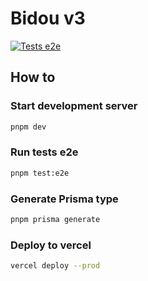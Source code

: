 # Bidou v3

[![Tests e2e](https://github.com/stivaugoin/bidou/actions/workflows/playwright.yml/badge.svg)](https://github.com/stivaugoin/bidou/actions/workflows/playwright.yml)

## How to

### Start development server

```bash
pnpm dev
```

### Run tests e2e

```bash
pnpm test:e2e
```

### Generate Prisma type

```bash
pnpm prisma generate
```

### Deploy to vercel

```bash
vercel deploy --prod
```
